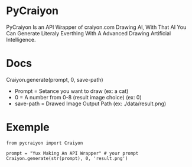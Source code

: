 # PyCraiyon
PyCraiyon Is an API Wrapper of craiyon.com Drawing AI, With That AI You Can Generate Literaly Everthing With A Advanced Drawing Artificial Intelligence.

# Docs

Craiyon.generate(prompt, 0, save-path)
- Prompt = Setance you want to draw (ex: a cat)
- 0 = A number from 0-8 (result image choice) (ex: 0)
- save-path = Drawed Image Output Path (ex: ./data/result.png)

# Exemple

```
from pycraiyon import Craiyon

prompt = "Yux Making An API Wrapper" # your prompt
Craiyon.generate(str(prompt), 0, 'result.png')
```
